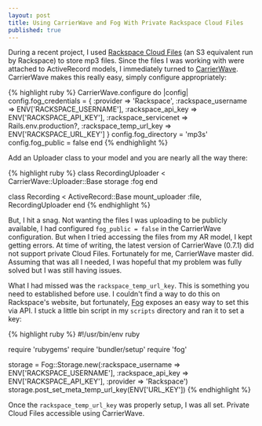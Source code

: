 ```yaml
---
layout: post
title: Using CarrierWave and Fog With Private Rackspace Cloud Files
published: true
---
```


During a recent project, I used [Rackspace Cloud Files](http://www.rackspace.com/cloud/files/) (an S3 equivalent run by Rackspace) to store mp3 files. Since the files I was working with were attached to ActiveRecord models, I immediately turned to [CarrierWave](https://github.com/jnicklas/carrierwave).  CarrierWave makes this really easy, simply configure appropriately:

{% highlight ruby %}
CarrierWave.configure do |config|
  config.fog_credentials = {
    :provider               => 'Rackspace',
    :rackspace_username     => ENV['RACKSPACE_USERNAME'],
    :rackspace_api_key      => ENV['RACKSPACE_API_KEY'],
    :rackspace_servicenet   => Rails.env.production?,
    :rackspace_temp_url_key => ENV['RACKSPACE_URL_KEY']
  }
  config.fog_directory = 'mp3s'
  config.fog_public = false
end
{% endhighlight %}

Add an Uploader class to your model and you are nearly all the way there:

{% highlight ruby %}
class RecordingUploader < CarrierWave::Uploader::Base
  storage :fog
end

class Recording < ActiveRecord::Base
  mount_uploader :file, RecordingUploader
end
{% endhighlight %}

But, I hit a snag. Not wanting the files I was uploading to be publicly available, I had configured `fog_public = false` in the CarrierWave configuration. But when I tried accessing the files from my AR model, I kept getting errors.  At time of writing, the latest version of CarrierWave (0.7.1) did not support private Cloud Files. Fortunately for me, CarrierWave master did.  Assuming that was all I needed, I was hopeful that my problem was fully solved but I was still having issues.

What I had missed was the `rackspace_temp_url_key`.  This is something you need to established before use.  I couldn't find a way to do this on Rackspace's website, but fortunately, [Fog](https://github.com/fog/fog) exposes an easy way to set this via API. I stuck a little bin script in my `scripts` directory and ran it to set a key:

{% highlight ruby %}
#!/usr/bin/env ruby

require 'rubygems'
require 'bundler/setup'
require 'fog'

storage = Fog::Storage.new(:rackspace_username => ENV['RACKSPACE_USERNAME'],
                           :rackspace_api_key  => ENV['RACKSPACE_API_KEY'],
                           :provider           => 'Rackspace')
storage.post_set_meta_temp_url_key(ENV['URL_KEY'])
{% endhighlight %}

Once the `rackspace_temp_url_key` was properly setup, I was all set. Private Cloud Files accessible using CarrierWave.
